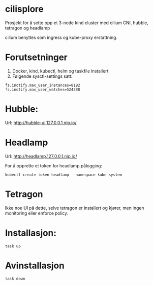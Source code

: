 # cilisplore

Prosjekt for å sette opp et 3-node kind cluster med cilium CNI, hubble, tetragon og headlamp

cilium benyttes som ingress og kube-proxy erstattning.

# Forutsetninger

1. Docker, kind, kubectl, helm og taskfile installert
2. Følgende sysctl-settings satt:
```
fs.inotify.max_user_instances=8192
fs.inotify.max_user_watches=524288
```


# Hubble:
Url: http://hubble-ui.127.0.0.1.nip.io/

# Headlamp
Url: http://headlamp.127.0.0.1.nip.io/

For å opprette et token for headlamp pålogging:
```
kubectl create token headlamp --namespace kube-system
```

# Tetragon
Ikke noe UI på dette, selve tetragon er installert og kjører, men ingen monitoring eller enforce policy.


# Installasjon:
```
task up
```


# Avinstallasjon
```
task down
```
